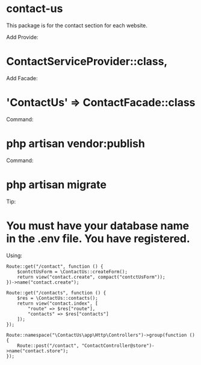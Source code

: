 # contact-us
This package is for the contact section for each website.

Add Provide:
# ContactServiceProvider::class,

Add Facade:
# 'ContactUs' => ContactFacade::class

Command:
# php artisan vendor:publish

Command:
# php artisan migrate

Tip:
# You must have your database name in the .env file. You have registered.

Using:
```
Route::get("/contact", function () {
    $contctUsForm = \ContactUs::createForm();
    return view("contact.create", compact("contctUsForm"));
})->name("contact.create");

Route::get("/contacts", function () {
    $res = \ContactUs::contacts();
    return view("contact.index", [
        "route" => $res["route"],
        "contacts" => $res["contacts"]
    ]);
});

Route::namespace("\ContactUs\app\Http\Controllers")->group(function () {
    Route::post("/contact", "ContactController@store")->name("contact.store");
});
```
